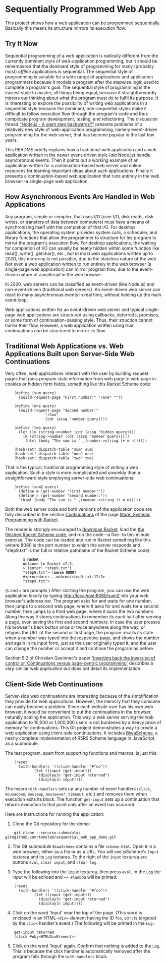 # Sequentially Programmed Web App

This project shows how a web application can be programmed sequentially.
Basically this means its structure mirrors its execution flow.


## Try It Now


Sequential programming of a web application is radically different
from the currently dominant style of web-application programming, but it should
be remembered that the dominant style of programming for many (probably most)
*offline* applications is sequential. The sequential style of programming is
suitable for a wide range of applications and application programmers
because it models a program after the stepwise logic used to complete a
program's goal. The sequential style of programming is the easiest style to
master, all things being equal, because it straightforwardly mirrors our
thinking about what the program must do to fulfil its purpose.
It is interesting to explore the possibility of writing web applications
in a sequential style because the dominant, non-sequential styles
make it difficult to follow execution flow through the program's code
and thus complicate program development, testing, and refactoring.
The discussion thread
["Node.js - A giant step backwards?"](https://news.ycombinator.com/item?id=3510758)
presents problems of a relatively new style of web-application
programming, namely event-driven programming for the web server,
that has become popular in the last few years.

This README briefly explains how a traditional web application and a
web application written in the newer event-driven style (*ala* Node.js) handle
asynchronous events.
Then it points out a working example of an application written for a
continuation-based web server and online resources for learning important
ideas about such applications. Finally it presents a continuation-based
web application that runs entirely in the web browser--a single-page
web application.


## How Asynchronous Events Are Handled in Web Applications

Any program, simple or complex, that uses I/O (user I/O, disk reads,
disk writes, or transfers of data between computers) must have a means of
synchronizing itself with the completion of that I/O. For desktop applications,
the operating system provides system calls, a scheduler, and library functions
that allow the programmer to structure for his program to mirror
the program's execution flow. For desktop applications, the waiting
for completion of I/O can usually be neatly hidden within some function
like read(), write(), getchar(), etc., but in most web applications written
up to 2020, this mirroring is not possible, due to the stateless nature of
the web. Not even a web application written to run entirely in the
web browser (a single-page web application) can mirror program flow,
due to the event-driven nature of JavaScript in the web browser.

In 2020, web servers can be classified as event-driven (like Node.js) and
non-event-driven (traditional web servers). An event-driven web server
can react to many asynchronous events in real time, without holding up
the main event loop.

Web applications written for an event-driven web server and typical
single-page web applications are structured using callbacks, deferreds,
promises, or some form of continuation-passing style. Thus, their struction
cannot mirror their flow. However, a web application written using *true*
continuations *can* be structured to mirror its flow.


## Traditional Web Applications vs. Web Applications Built upon Server-Side Web Continuations

Very often, web applications interact with the user by building request
pages that pass program state information from web page to web page in
cookies or hidden form fields, something like this Racket Scheme code:

```
	(define (sum query)
	  (build-request-page "First number:" "/one" ""))
	 
	(define (one query)
	  (build-request-page "Second number:"
			      "/two"
			      (cdr (assq 'number query))))
	 
	(define (two query)
	  (let ([n (string->number (cdr (assq 'hidden query)))]
		[m (string->number (cdr (assq 'number query)))])
	    `(html (body "The sum is " ,(number->string (+ m n))))))
	 
	(hash-set! dispatch-table "sum" sum)
	(hash-set! dispatch-table "one" one)
	(hash-set! dispatch-table "two" two)
```

That is the typical, traditional programming style of writing a web application.
Such a style is more complicated and unwieldy than a straightforward style
employing server-side web continuations: 

```
	(define (sum2 query)
	  (define m (get-number "First number:"))
	  (define n (get-number "Second number:"))
	  `(html (body "The sum is " ,(number->string (+ m n)))))
```

Both the web server code and both versions of the application code are
fully described in the section
[Continuations](https://docs.racket-lang.org/more/#%28part._.Continuations%29)
of the page
[More: Systems Programming with Racket](https://docs.racket-lang.org/more/#%28part._.Continuations%29).

The reader is strongly encouraged to
[download Racket](https://download.racket-lang.org/), load the
[the finished Racket Scheme code](https://docs.racket-lang.org/more/step9.txt),
and run the code&mdash;a five- to ten-minute exercise.
The code can be loaded and run in Racket something like this (where 8080 is
the port number to which the server responds and "step9.txt" is the full or
relative pathname of the Racket Scheme code):

```
        $ 𝐫𝐚𝐜𝐤𝐞𝐭
        Welcome to Racket v7.5.
        > (enter! "step9.txt")
        "step9.txt"> (𝐬𝐞𝐫𝐯𝐞 𝟖𝟎𝟖𝟎)
        #<procedure:...webcon/step9.txt:17:2>
        "step9.txt"> 
```

(`$` and `>` are prompts.)
After starting the program, you can use the web application locally
by typing [http://localhost:8080/sum2](http://localhost:8080/sum2)
into your web browser's address bar.
The program asks for and waits for one number, then jumps to a second web page,
where it asks for and waits for a second number, then jumps to a third web page,
where it sums the two
numbers. Along the way it stores continuations to remember its each halt
after serving a page, even saving the first and second numbers.
In case the user presses his browser's back button once or twice anywhere
along the way, or retypes the URL of the second or first page, the program
recalls its state when a number was typed into the respective page,
and shows the number and again in its input form,
just as the user originally typed it, and the user can change the number
or accept it and continue the program as before.

Section 5.2 of Christian Queinnec's paper
['Inverting back the inversion of control or, Continuations versus page-centric programming'](https://pages.lip6.fr/Christian.Queinnec/PDF/www.pdf)
describes a very similar web application but does not detail its implementation.


## Client-Side Web Continuations

Server-side web continuations are interesting because of the simplification
they provide for web applications. However, the memory that they consume
can easily become a problem. Since each website user has his own
web browser, it would be convenient to put the continuations in the browser,
naturally scaling the application.
This way, a web server serving the web application to 10,000 or 1,000,000
users is not burdened by a heavy price of memory for continuations.
This Git project demonstrates a way to create a web application using
client-side continuations. It includes
[BiwaScheme](https://github.com/tomelam/BiwaScheme), a nearly complete
implementation of R5RS Scheme language in JavaScript, as a submodule.

The test program, apart from supporting functions and macros,
is just this:

```
	(reset
	  (with-handlers '((click-handler "#foo"))
			 (let ((input (get-input)))
			   (displayln "get-input returned")
			   (displayln input))))
```

The macro ```with-handlers``` sets up any number of
event handlers (```click```, ```mousedown```, ```mouseup```, ```mouseover```,
```timeout```, etc.)
and removes them when execution exits its block.
The function ```get-input``` sets up a continuation that returns
execution to that point only after an event has occurred.

Here are instructions for running the application:

1. Clone the Git repository for the demo:
```
	git clone --recurse-submodules git@github.com:tomelam/sequential_web_app_demo.git
```

2. The Git submodule ```BiwaScheme``` contains a file ```scheme.html```. Open it
in a web browser, either as a file or as a URL. You will see jsScheme's
```Input``` textarea and its ```Log``` textarea. To the right of the
```Input``` textarea are buttons ```eval```, ```clear input```, and
```clear log```.

3. Type the following into the ```Input``` textarea, then press ```eval```.
In the ````Log```` the input will be echoed and ```=> #lambda``` will be
printed.

```
	(reset
	  (with-handlers '((click-handler "#foo"))
			 (let ((input (get-input)))
			   (displayln "get-input returned")
			   (displayln input))))
```

4. Click on the word 'Input' near the top of the page. (This word is
enclosed in an HTML ```<div>``` element having the ID ```foo```,
so it is targeted by the ```click``` handler's
event.) The following will be printed in the ```Log```:
```
	get-input returned
	(click #obj<HTMLDivElement>)
```

5. Click on the word 'Input' again. Confirm that nothing is added to the `Log`.
This is because the click handler is automatically removed after the
program falls through the `with-handlers` block.
